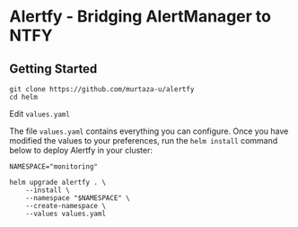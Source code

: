 # Alertfy - Bridging AlertManager to NTFY

## Getting Started

```
git clone https://github.com/murtaza-u/alertfy
cd helm
```

Edit `values.yaml`

The file `values.yaml` contains everything you can configure. Once you have
modified the values to your preferences, run the `helm install` command below
to deploy Alertfy in your cluster:

```
NAMESPACE="monitoring"

helm upgrade alertfy . \
    --install \
    --namespace "$NAMESPACE" \
    --create-namespace \
    --values values.yaml
```
